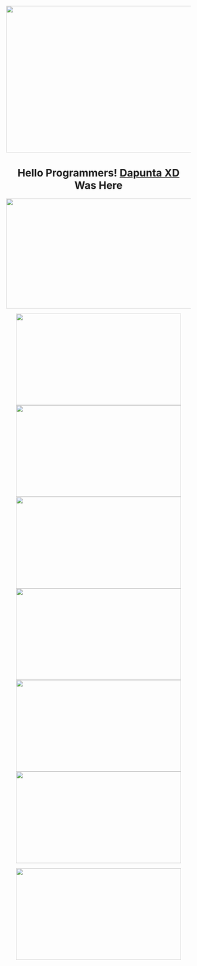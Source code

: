 <p align="center">
  <img width="1000" height="400" src="https://user-images.githubusercontent.com/76211798/110226100-bce80200-7f1e-11eb-9c70-a22a5a7c71d3.jpg">
</p>
<h1 align="center">
  <b>Hello Programmers!<b> <a href="https://www.facebook.com/Dapunta.Khurayra.X" target="blank">Dapunta XD</a> Was Here
</h1>
<p align="center">
  <img width="800" height="300" src="https://github-readme-stats.vercel.app/api?username=Dapunta&show_icons=true&theme=chartreuse-dark">
</p>
<p align="center">
  <img width="450" height="250" src="https://github-readme-stats.vercel.app/api/pin/?username=Dapunta&repo=premium&theme=chartreuse-dark"> <img width="450" height="250" src="https://github-readme-stats.vercel.app/api/pin/?username=Dapunta&repo=elite&theme=chartreuse-dark">
  <img width="450" height="250" src="https://github-readme-stats.vercel.app/api/pin/?username=Dapunta&repo=fbcrack&theme=chartreuse-dark"> <img width="450" height="250" src="https://github-readme-stats.vercel.app/api/pin/?username=Dapunta&repo=dump&theme=chartreuse-dark">
  <img width="450" height="250" src="https://github-readme-stats.vercel.app/api/pin/?username=Dapunta&repo=fl&theme=chartreuse-dark"> <img width="450" height="250" src="https://github-readme-stats.vercel.app/api/pin/?username=Dapunta&repo=iploc&theme=chartreuse-dark">
</p>
<p align="center">
  <img width="450" height="250" src="https://github-readme-stats.vercel.app/api/top-langs/?username=Dapunta&layout=compact&theme=chartreuse-dark">
</p>
